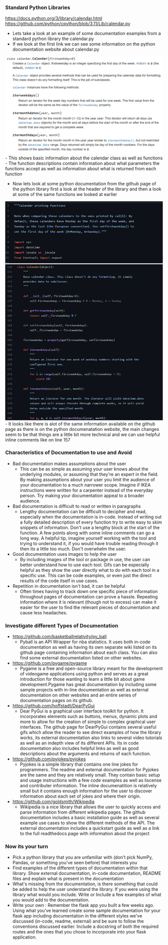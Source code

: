 ### Standard Python Libraries

https://docs.python.org/3/library/calendar.html 
https://github.com/python/cpython/blob/3.11/Lib/calendar.py

- Lets take a look at an example of some documentation examples from a standard python library the calendar.py
- If we look at the first link we can see some information on the python documentation website about calendar.py
<img src="images/calendarsite.png" alt="calendar website" />
- This shows basic information about the calendar class as well as functions
- The function descriptions contain information about what parameters the functions accept as well as information about what is returned from each function


- Now lets look at some python documentation from the github page of the python library first a look at the header of the library and then a look at some of the same functions we looked at earlier
<img src="images/calendargit.png" alt="calendar git" />
<img src="images/calendargit2.png" alt="calendar git" />
- It looks like there is alot of the same information available on the github page as there is on the python documenatation website, the main changes seem to be that things are a little bit more technical and we can use helpful inline comments like on line 157


### Characteristics of Documentation to use and Avoid
- Bad documentation makes assumptions about the user
  - This can be as simple as assuming your user knows about the underlying modules, or assuming that they're an expert in the field. By making assumptions about your user you limit the audience of your documentation to a much narrower scope. Imagine if IKEA instructions were written for a carpenter instead of the everyday person. Try making your documentation appeal to a broader audience.
- Bad documentation is difficult to read or written in paragraphs
  - Lengthy documentation can be difficult to decipher and read, especially when the documentation is in-code. Instead of writing out a fully detailed description of every function try to write easy to skim snippets of information. Don't use a lengthy block at the start of the function. A few points along with some inline comments can go a long way. A helpful tip, imagine yourself working with the tool and trying to understand it, if you would have trouble reading through it then its a little too much. Don't overwhelm the user.
- Good documentation uses images to help the user
  - By including images of the tool or package in use, the user can better understand how to use each  tool. Gifs can be especially helpful as they show the user directly what to do with each tool in a specific use. This can be code examples, or even just the direct results of the code itself in use cases.
- Repetition in documentation isn't bad, it can be helpful
  - Often times having to track down one specific piece of information throughout pages of documentation can prove a hassle. Repeating information where it is relevant (though not to excess) can make it easier for the user to find the relevant pieces of documentation and cause less headaches.



### Investigate different Types of Documentation
- https://github.com/basketballrelativity/py_ball 
  - Pyball is an API Wrapper for nba statistics. It uses both in-code documentation as well as having its own separate wiki listed on its github page containing information about each class. You can also find some external documentation listed on other websites.
- https://github.com/pygame/pygame
  - Pygame is a free and open-source library meant for the development of videogame applications using python and serves as a great introduction for those wanting to learn a little bit about game development.Pygame has great documentation by including some sample projects with in-line documentation as well as external documentation on other websites and an entire series of documentation pages on its github.
- https://github.com/hoffstadt/DearPyGui
  - Dear PyGui is a graphical user interface toolkit for python. It incorporates  elements such as buttons, menus, dynamic plots and more to allow for the creation of simple to complex graphical user interfaces. The github page for DearPyGui contains several useful gifs which allow the reader to see direct examples of how the library works, its external documentation also links to several video tutorials as well as an indepth view of its different APIs. Its in code documentation also includes helpful links as well as good descriptions about the arguments and returns of each function.
- https://github.com/pyjokes/pyjokes 
  - Pyjokes is a simple library that contains one line jokes for programmers. The readme and external documentation for Pyjokes are the same and they are relatively small. They contain basic setup and usage instructions with a few code examples as well as liscense and contributer information. The inline documenatition is relatively small but it contains enough information for the user to discover information about each set of jokes and where their origin.
- https://github.com/goldsmith/Wikipedia
  - Wikipedia is a nice library that allows the user to quickly access and parse information from different wikipedia pages. The github documentation includes a basic installation guide as well as several example use cases to show the different methods of the API. The external documentation includes a quickstart guide as well as a link to the full readthedocs page with information about the project

### Now its your turn
- Pick a python library that you are unfamiliar with (don't pick NumPy, Pandas, or something you've seen before) that interests you
- Find examples of the different types of documentation within that library. Show external documentation, in-code documentation, README files and explain what is present in the documentation
- What's missing from the documentation, is there something that could be added to help the user understand the library. If you were using the library what would you include. Write or Include a few examples of what you would add to the documentation.
- Write your own : Remember the flask app you built a few weeks ago. Using what you've learned create some sample documentation for your flask app including documentation in the different styles we've discussed (in-code, readme, external) and be sure to follow the conventions discussed earlier. Include a docstring of both the required routes and the ones that you chose to incorporate into your flask application.

